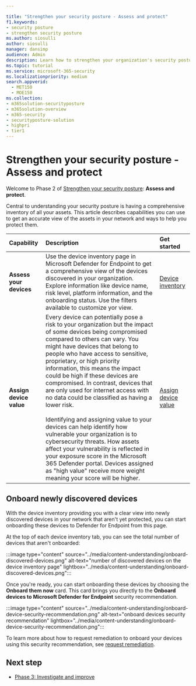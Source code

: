 ```yaml
---

title: "Strengthen your security posture - Assess and protect"
f1.keywords:
- security posture
- strengthen security posture
ms.author: siosulli
author: siosulli
manager: dansimp
audience: Admin
description: Learn how to strengthen your organization's security posture - assess and protect.
ms.topic: tutorial
ms.service: microsoft-365-security
ms.localizationpriority: medium
search.appverid: 
  - MET150
  - MOE150
ms.collection:
- m365solution-securityposture
- m365solution-overview
- m365-security
- securityposture-solution
- highpri
- tier1
---
```


# Strengthen your security posture - Assess and protect

Welcome to Phase 2 of [Strengthen your security posture](../security/security-posture-solution-overview.md): **Assess and protect**.

Central to understanding your security posture is having a comprehensive inventory of all your assets. This article describes capabilities you can use to get an accurate view of the assets in your network and ways to help you protect them.

|Capability |Description|Get started|
|:----------|:------------|:--------|
|**Assess your devices** | Use the device inventory page in Microsoft Defender for Endpoint to get a comprehensive view of the devices discovered in your organization. Explore information like device name, risk level, platform information, and the onboarding status. Use the filters available to customize yor view. | [Device inventory](../security/defender-endpoint/machines-view-overview.md)|
|**Assign device value** | Every device can potentially pose a risk to your organization but the impact of some devices being compromised compared to others can vary. You might have devices that belong to people who have access to sensitive, proprietary, or high priority information, this means the impact could be high if these devices are compromised. In contrast, devices that are only used for internet access with no data could be classified as having a lower risk. <br /><br /> Identifying and assigning value to your devices can help identify how vulnerable your organization is to cybersecurity threats. How assets affect your vulnerability is reflected in your exposure score in the Microsoft 365 Defender portal. Devices assigned as "high value" receive more weight meaning your score will be higher. | [Assign device value](../security/defender-vulnerability-management/tvm-assign-device-value.md)|

## Onboard newly discovered devices

With the device inventory providing you with a clear view into newly discovered devices in your network that aren't yet protected, you can start onboarding these devices to Defender for Endpoint from this page.

At the top of each device inventory tab, you can see the total number of devices that aren't onboarded:

:::image type="content" source="../media/content-understanding/onboard-discovered-devices.png" alt-text="number of discovered devices on the device inventory page" lightbox="../media/content-understanding/onboard-discovered-devices.png":::

Once you're ready, you can start onboarding these devices by choosing the **Onboard them now** card. This card brings you directly to the **Onboard devices to Microsoft Defender for Endpoint** security recommendation.

:::image type="content" source="../media/content-understanding/onboard-device-security-recommendation.png" alt-text="onboard devices security recommendation" lightbox="../media/content-understanding/onboard-device-security-recommendation.png":::

To learn more about how to request remediation to onboard your devices using this security recommendation, see [request remediation](../security/defender-vulnerability-management/tvm-security-recommendation#how-to-request-remediation).

## Next step

- [Phase 3: Investigate and improve](strengthen-security-posture-investigate-improve.md)
